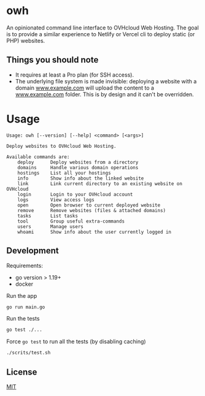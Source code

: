 # owh

An opinionated command line interface to OVHcloud Web Hosting. The goal is to
provide a similar experience to Netlify or Vercel cli to deploy static (or
PHP) websites.

## Things you should note

- It requires at least a Pro plan (for SSH access).
- The underlying file system is made invisible: deploying a website with a domain www.example.com will upload the content to a www.example.com folder. This is by design and it can't be overridden.

# Usage

```
Usage: owh [--version] [--help] <command> [<args>]

Deploy websites to OVHcloud Web Hosting.

Available commands are:
    deploy      Deploy websites from a directory
    domains     Handle various domain operations
    hostings    List all your hostings
    info        Show info about the linked website
    link        Link current directory to an existing website on OVHcloud
    login       Login to your OVHcloud account
    logs        View access logs
    open        Open browser to current deployed website
    remove      Remove websites (files & attached domains)
    tasks       List tasks
    tool        Group useful extra-commands
    users       Manage users
    whoami      Show info about the user currently logged in
```

## Development

Requirements:
- go version > 1.19+
- docker

Run the app

```sh
go run main.go
```

Run the tests

```sh
go test ./...
```

Force `go test` to run all the tests (by disabling caching)
```sh
./scrits/test.sh
```

## License

[MIT](https://choosealicense.com/licenses/mit/)
